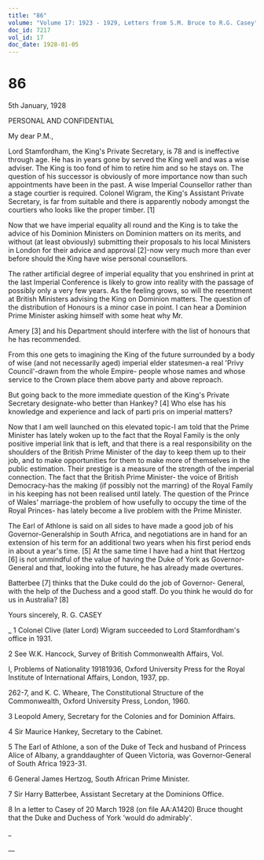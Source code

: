 ```yaml
---
title: "86"
volume: "Volume 17: 1923 - 1929, Letters from S.M. Bruce to R.G. Casey"
doc_id: 7217
vol_id: 17
doc_date: 1928-01-05
---
```


# 86

5th January, 1928

PERSONAL AND CONFIDENTIAL

My dear P.M.,

Lord Stamfordham, the King's Private Secretary, is 78 and is ineffective through age. He has in years gone by served the King well and was a wise adviser. The King is too fond of him to retire him and so he stays on. The question of his successor is obviously of more importance now than such appointments have been in the past. A wise Imperial Counsellor rather than a stage courtier is required. Colonel Wigram, the King's Assistant Private Secretary, is far from suitable and there is apparently nobody amongst the courtiers who looks like the proper timber. [1]

Now that we have imperial equality all round and the King is to take the advice of his Dominion Ministers on Dominion matters on its merits, and without (at least obviously) submitting their proposals to his local Ministers in London for their advice and approval [2]-now very much more than ever before should the King have wise personal counsellors.

The rather artificial degree of imperial equality that you enshrined in print at the last Imperial Conference is likely to grow into reality with the passage of possibly only a very few years. As the feeling grows, so will the resentment at British Ministers advising the King on Dominion matters. The question of the distribution of Honours is a minor case in point. I can hear a Dominion Prime Minister asking himself with some heat why Mr.

Amery [3] and his Department should interfere with the list of honours that he has recommended.

From this one gets to imagining the King of the future surrounded by a body of wise (and not necessarily aged) imperial elder statesmen-a real 'Privy Council'-drawn from the whole Empire- people whose names and whose service to the Crown place them above party and above reproach.

But going back to the more immediate question of the King's Private Secretary designate-who better than Hankey? [4] Who else has his knowledge and experience and lack of parti pris on imperial matters?

Now that I am well launched on this elevated topic-I am told that the Prime Minister has lately woken up to the fact that the Royal Family is the only positive imperial link that is left, and that there is a real responsibility on the shoulders of the British Prime Minister of the day to keep them up to their job, and to make opportunities for them to make more of themselves in the public estimation. Their prestige is a measure of the strength of the imperial connection. The fact that the British Prime Minister- the voice of British Democracy-has the making (if possibly not the marring) of the Royal Family in his keeping has not been realised until lately. The question of the Prince of Wales' marriage-the problem of how usefully to occupy the time of the Royal Princes- has lately become a live problem with the Prime Minister.

The Earl of Athlone is said on all sides to have made a good job of his Governor-Generalship in South Africa, and negotiations are in hand for an extension of his term for an additional two years when his first period ends in about a year's time. [5] At the same time I have had a hint that Hertzog [6] is not unmindful of the value of having the Duke of York as Governor-General and that, looking into the future, he has already made overtures.

Batterbee [7] thinks that the Duke could do the job of Governor- General, with the help of the Duchess and a good staff. Do you think he would do for us in Australia? [8]

Yours sincerely, R. G. CASEY 

_ 1 Colonel Clive (later Lord) Wigram succeeded to Lord Stamfordham's office in 1931.

2 See W.K. Hancock, Survey of British Commonwealth Affairs, Vol.

I, Problems of Nationality 19181936, Oxford University Press for the Royal Institute of International Affairs, London, 1937, pp.

262-7, and K. C. Wheare, The Constitutional Structure of the Commonwealth, Oxford University Press, London, 1960.

3 Leopold Amery, Secretary for the Colonies and for Dominion Affairs.

4 Sir Maurice Hankey, Secretary to the Cabinet.

5 The Earl of Athlone, a son of the Duke of Teck and husband of Princess Alice of Albany, a granddaughter of Queen Victoria, was Governor-General of South Africa 1923-31.

6 General James Hertzog, South African Prime Minister.

7 Sir Harry Batterbee, Assistant Secretary at the Dominions Office.

8 In a letter to Casey of 20 March 1928 (on file AA:A1420) Bruce thought that the Duke and Duchess of York 'would do admirably'.

_

__
